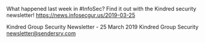 What happened last week in #InfoSec? Find it out with the Kindred security newsletter!
https://news.infosecgur.us/2019-03-25

Kindred Group Security Newsletter - 25 March 2019
Kindred Group Security
newsletter@sendersrv.com
